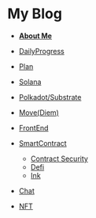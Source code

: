 # My Blog
- **[About Me](https://github.com/jackalchenxu/jackalchenxu/issues/8)**

- [DailyProgress](https://github.com/jackalchenxu/jackalchenxu/issues/27)
- [Plan](https://github.com/jackalchenxu/jackalchenxu/issues/19)
- [Solana](https://github.com/jackalchenxu/jackalchenxu/issues/9)
- [Polkadot/Substrate]()
- [Move(Diem)](https://github.com/jackalchenxu/jackalchenxu/issues/15)
- [FrontEnd](https://github.com/jackalchenxu/jackalchenxu/issues/13)
- [SmartContract](https://github.com/jackalchenxu/jackalchenxu/issues/28)
  - [Contract Security](https://github.com/jackalchenxu/jackalchenxu/issues/29)
  - [Defi](https://github.com/jackalchenxu/jackalchenxu/issues/30)
  - [Ink](https://github.com/jackalchenxu/jackalchenxu/issues/31)
- [Chat](https://github.com/jackalchenxu/jackalchenxu/issues/10)
- [NFT](https://github.com/jackalchenxu/jackalchenxu/issues/16)
